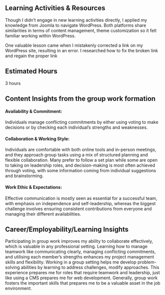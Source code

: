 ## Learning Activities & Resources
Though I didn’t engage in new learning activities directly, I applied my knowledge from Joomla to navigate WordPress. Both platforms share similarities in terms of content management, theme customization so it felt familiar working within WordPress.

One valuable lesson came when I mistakenly corrected a link on my WordPress site, resulting in an error. I researched how to fix the broken link and regain the proper link

## Estimated Hours
3 hours

## Content Insights from the group work formation

#### Availability & Commitment:
Individuals manage conflicting commitments by either using voting to make decisions or by checking each individual’s strengths and weaknesses.

#### Collaboration & Working Style:
Individuals are comfortable with both online tools and in-person meetings, and they approach group tasks using a mix of structured planning and flexible collaboration. Many prefer to follow a set plan while some are open to taking on leadership roles, and decision-making is most often achieved through voting, with some information coming from individual suggestions and brainstorming.

#### Work Ethic & Expectations:
Effective communication is mostly seen as essential for a successful team, with emphasis on independence and self-leadership, whereas the biggest challenge involves ensuring consistent contributions from everyone and managing their different availabilities.

## Career/Employability/Learning Insights
 
Participating in group work improves my ability to collaborate effectively, which is valuable in any professional setting. Learning how to manage teamwork like communicating clearly, managing conflicting commitments, and utilising each member’s strengths enhances my project management skills and flexibility. Working in a group setting helps me develop problem-solving abilities by learning to address challenges, modify approaches. This experience prepares me for roles that require teamwork and leadership, just like using a CMS prepares me for web development. Generally, group work fosters the important skills that prepares me to be a valuable asset in the job environment.
